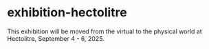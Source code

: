 # exhibition-hectolitre
This exhibition will be moved from the virtual to the physical world at Hectolitre, September 4 - 6, 2025.
